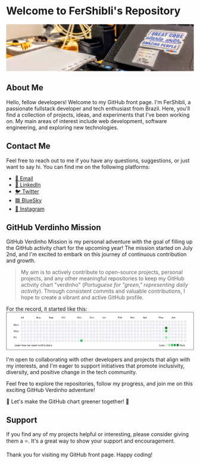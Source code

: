 # Welcome to FerShibli's Repository

![Profile Banner](./header.jpeg)

## About Me

Hello, fellow developers! Welcome to my GitHub front page. I'm FerShibli, a passionate fullstack developer and tech enthusiast from Brazil. Here, you'll find a collection of projects, ideas, and experiments that I've been working on. My main areas of interest include web development, software engineering, and exploring new technologies.

## Contact Me

Feel free to reach out to me if you have any questions, suggestions, or just want to say hi. You can find me on the following platforms:

- [📧 Email](mailto:fernandoluiz.1991@gmail.com)
- [💼 LinkedIn](https://bit.ly/in-fershibli)
- [🐦 Twitter](https://twitter.com/fershibli)
- [🟦 BlueSky](htps://bsky.app/profile/fershibli.bsky.social)
- [📸 Instagram](htps://www.instagram.com/fershibli/)

## GitHub Verdinho Mission

GitHub Verdinho Mission is my personal adventure with the goal of filling up the GitHub activity chart for the upcoming year! The mission started on July 2nd, and I'm excited to embark on this journey of continuous contribution and growth.

> My aim is to actively contribute to open-source projects, personal projects, and any other meaningful repositories to keep my GitHub activity chart "verdinho" (_Portuguese for "green," representing daily activity_). Through consistent commits and valuable contributions, I hope to create a vibrant and active GitHub profile.

For the record, it started like this:
![July 2nd GitHub: the picture of the starting point](./github-verdinho-starting-point.jpeg)

I'm open to collaborating with other developers and projects that align with my interests, and I'm eager to support initiatives that promote inclusivity, diversity, and positive change in the tech community.

Feel free to explore the repositories, follow my progress, and join me on this exciting GitHub Verdinho adventure!

🌱 Let's make the GitHub chart greener together! 🌱

## Support

If you find any of my projects helpful or interesting, please consider giving them a ⭐️. It's a great way to show your support and encouragement.

Thank you for visiting my GitHub front page. Happy coding!
